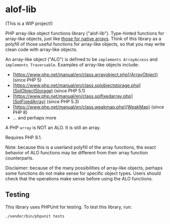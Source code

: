 # alof-lib
(This is a WIP project!)

PHP array-like object functions library ("alof-lib"). Type-hinted functions for array-like objects, just like [those for native arrays](https://www.php.net/manual/en/ref.array.php). Think of this library as a polyfill of those useful functions for array-like objects, so that you may write clean code with array-like objects.

An array-like object ("ALO") is defined to be `implements ArrayAccess` and `implements Traversable`. Examples of array-like objects include:
- [https://www.php.net/manual/en/class.arrayobject.php](ArrayObject) (since PHP 5)
- [https://www.php.net/manual/en/class.splobjectstorage.php](SplObjectStorage) (since PHP 5.1)
- [https://www.php.net/manual/en/class.splfixedarray.php](SplFixedArray) (since PHP 5.3)
- [https://www.php.net/manual/en/class.weakmap.php](WeakMap) (since PHP 8)
- ... and perhaps more

A PHP `array` is NOT an ALO. It is still an array.

Requires PHP 8.1.

Note: because this is a userland polyfill of the array functions, the exact behavior of ALO functions may be different from their array function counterparts.

Disclaimer: because of the many possibilities of array-like objects, perhaps some functions do not make sense for specific object types. Users should check that the operations make sense before using the ALO functions.

## Testing
This library uses PHPUnit for testing. To test this library, run:

```
./vendor/bin/phpunit tests
```

